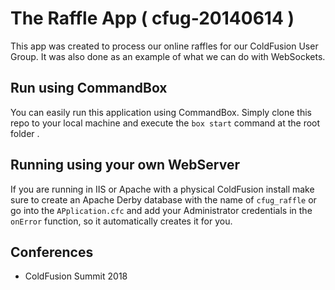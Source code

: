 # The Raffle App ( cfug-20140614 )

This app was created to process our online raffles for our ColdFusion User Group. It was
also done as an example of what we can do with WebSockets.

## Run using CommandBox
You can easily run this application using CommandBox. Simply clone this repo to your local machine
and execute the ``box start`` command at the root folder .

## Running using your own WebServer
If you are running in IIS or Apache with a physical ColdFusion install make sure to create an
Apache Derby database with the name of ``cfug_raffle`` or go into the ``APplication.cfc`` and
add your Administrator credentials in the ``onError`` function, so it automatically creates it
for you.

## Conferences
* ColdFusion Summit 2018
